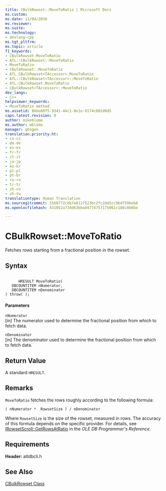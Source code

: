 ```yaml
---
title: CBulkRowset::MoveToRatio | Microsoft Docs
ms.custom: 
ms.date: 11/04/2016
ms.reviewer: 
ms.suite: 
ms.technology:
- devlang-cpp
ms.tgt_pltfrm: 
ms.topic: article
f1_keywords:
- CBulkRowset.MoveToRatio
- ATL::CBulkRowset::MoveToRatio
- MoveToRatio
- CBulkRowset::MoveToRatio
- ATL.CBulkRowset<TAccessor>.MoveToRatio
- ATL::CBulkRowset<TAccessor>::MoveToRatio
- ATL.CBulkRowset.MoveToRatio
- CBulkRowset<TAccessor>::MoveToRatio
dev_langs:
- C++
helpviewer_keywords:
- MoveToRatio method
ms.assetid: 86be60f5-9341-44c1-8e1e-9174c082d0d5
caps.latest.revision: 9
author: mikeblome
ms.author: mblome
manager: ghogen
translation.priority.ht:
- cs-cz
- de-de
- es-es
- fr-fr
- it-it
- ja-jp
- ko-kr
- pl-pl
- pt-br
- ru-ru
- tr-tr
- zh-cn
- zh-tw
translationtype: Human Translation
ms.sourcegitcommit: 3168772cbb7e8127523bc2fc2da5cc9b4f59beb8
ms.openlocfilehash: 431052a734d63bba84774757175061c186c8b0be

---
```

# CBulkRowset::MoveToRatio
Fetches rows starting from a fractional position in the rowset.  
  
## Syntax  
  
```  
  
      HRESULT MoveToRatio(  
   DBCOUNTITEM nNumerator,  
   DBCOUNTITEM nDenominator   
) throw( );  
```  
  
#### Parameters  
 `nNumerator`  
 [in] The numerator used to determine the fractional position from which to fetch data.  
  
 `nDenominator`  
 [in] The denominator used to determine the fractional position from which to fetch data.  
  
## Return Value  
 A standard `HRESULT`.  
  
## Remarks  
 `MoveToRatio` fetches the rows roughly according to the following formula:  
  
 `( nNumerator *  RowsetSize ) / nDenominator`  
  
 Where `RowsetSize` is the size of the rowset, measured in rows. The accuracy of this formula depends on the specific provider. For details, see [IRowsetScroll::GetRowsAtRatio](https://msdn.microsoft.com/en-us/library/ms709602.aspx) in the *OLE DB Programmer's Reference*.  
  
## Requirements  
 **Header:** atldbcli.h  
  
## See Also  
 [CBulkRowset Class](../../data/oledb/cbulkrowset-class.md)


<!--HONumber=Jan17_HO2-->


